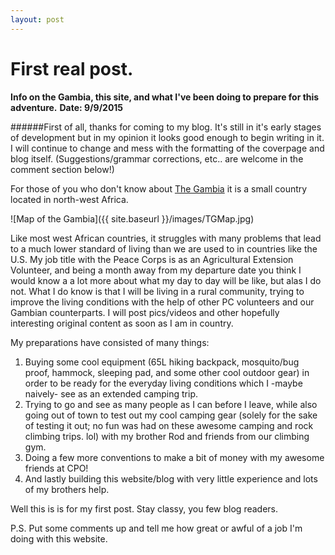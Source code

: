 ```yaml
---
layout: post
---
```

# First real post.
**Info on the Gambia, this site, and what I've been doing to prepare for this adventure.**
**Date: 9/9/2015**

######First of all, thanks for coming to my blog. It's still in it's early stages of development but in my opinion it looks good enough to begin writing in it. I will continue to change and mess with the formatting of the coverpage and blog itself. (Suggestions/grammar corrections, etc.. are welcome in the comment section below!)

For those of you who don't know about [The Gambia](https://en.wikipedia.org/wiki/The_Gambia) it is a small country located in north-west Africa.

![Map of the Gambia]({{ site.baseurl }}/images/TGMap.jpg)

Like most west African countries, it struggles with many problems that lead to a much lower standard of living than we are used to in countries like the U.S.
My job title with the Peace Corps is as an Agricultural Extension Volunteer, and being a month away from my departure date you think I would know a a lot more about what my day to day will be like, but alas I do not.
What I do know is that I will be living in a rural community, trying to improve the living conditions with the help of other PC volunteers and our Gambian counterparts. I will post pics/videos and other hopefully interesting original content as soon as I am in country.

My preparations have consisted of many things:
	

1. Buying some cool equipment (65L hiking backpack, mosquito/bug proof, hammock, sleeping pad, and some other cool outdoor gear) in order to be ready for the everyday living conditions which I -maybe naively- see as an extended camping trip.
2. Trying to go and see as many people as I can before I leave, while also going out of town to test out my cool camping gear (solely for the sake of testing it out; no fun was had on these awesome camping and rock climbing trips. lol) with my brother Rod and friends from our climbing gym.
3. Doing a few more conventions to make a bit of money with my awesome friends at CPO!
4. And lastly building this website/blog with very little experience and lots of my brothers help.

Well this is is for my first post. Stay classy, you few blog readers.

P.S. Put some comments up and tell me how great or awful of a job I'm doing with this website.
